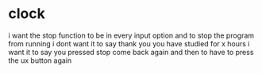 # clock
i want the stop function to be in every input option and to stop the program from running i dont want it to say thank you you have studied for x hours i want it to say you pressed stop come back again and then to have to press the ux button again
